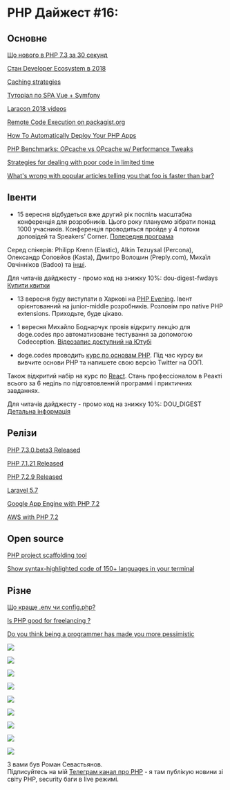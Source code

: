 # PHP Дайжест #16: 

## Основне
[Що нового в РНР 7.3 за 30 секунд](https://www.tomasvotruba.cz/blog/2018/08/16/whats-new-in-php-73-in-30-seconds-in-diffs/#what-s-new-in-php-7-3-in-30-seconds-in-diffs)

[Стан Developer Ecosystem в 2018](https://www.jetbrains.com/research/devecosystem-2018/)

[Caching strategies](https://zubialevich.blogspot.com/2018/08/caching-strategies.html)

[Туторіал по SPA Vue + Symfony](https://thecodingmachine.io/building-a-single-page-application-with-symfony-4-and-vuejs)

[Laracon 2018 videos](https://www.youtube.com/channel/UCMs9GHjzlfmZrfnU-Z3iLwg)

[Remote Code Execution on packagist.org](https://justi.cz/security/2018/08/28/packagist-org-rce.html)

[How To Automatically Deploy Your PHP Apps](https://www.codepicky.com/php-automatic-deploy/)

[PHP Benchmarks: OPcache vs OPcache w/ Performance Tweaks](https://haydenjames.io/php-benchmarks-opcache-performance-tweaks/)

[Strategies for dealing with poor code in limited time](https://chrismm.com/blog/strategies-for-dealing-with-poor-code-in-limited-time/)

[What's wrong with popular articles telling you that foo is faster than bar?](https://phpdelusions.net/articles/single_vs_double)


 
## Івенти
* 15 вересня відбудеться вже другий рік поспіль масштабна конференція для розробників. Цього року плануємо зібрати понад 1000 учасників. Конференція проводиться пройде y 4 потоки доповідей та Speakers’ Corner. 
[Попередня програма](https://fwdays.com/en/event/highload-fwdays-2018#utm_source=infopartners&utm_medium=highload&utm_campaign=dou_php_digest)

Серед спікерів: Philipp Krenn (Elastic), Alkin Tezuysal (Percona), Олександр Соловйов (Kasta), Дмитро Волошин (Preply.com), Михаїл Овчінніков (Badoo) та [інші](https://fwdays.com/en/event/highload-fwdays-2018#utm_source=infopartners&utm_medium=highload&utm_campaign=dou_php_digest). 

Для читачів дайджесту - промо код на знижку 10%: dou-digest-fwdays
[Купити квитки](https://fwdays.com/en/event/highload-fwdays-2018#utm_source=infopartners&utm_medium=highload&utm_campaign=dou_php_digest)

* 13 вересня буду виступати в Харкові на [PHP Evening](https://www.facebook.com/events/205567483425967/). Івент орієнтованний на junior-middle розробників. Розповім про native PHP extensions. Приходьте, буде цікаво.

* 1 вересня Михайло Боднарчук провів відкриту лекцію для doge.codes про автоматизоване тестування за допомогою Codeception. [Відеозапис доступний на Ютубі](https://www.youtube.com/watch?v=5RyJgW-6ZSE)

* doge.codes проводить [курс по основам PHP](https://doge.codes/php?utm_source=dou&utm_medium=promo_post&utm_campaign=php2&utm_content=dou_php_digest). Під час курсу ви вивчите основи РНР та напишете свою версію Twitter на ООП.

Також відкритий набір на курс по [React](http://doge.codes/react?utm_source=dou&utm_medium=promo_post&utm_campaign=react3&utm_content=dou_php_digest). Стань профессіоналом в Реакті всього за 6 неділь по підговтовленній программі і приктичних завданнях.

Для читачів дайджесту - промо код на знижку 10%: DOU_DIGEST
[Детальна інформація](http://doge.codes/?utm_source=dou&utm_medium=promo_post&utm_campaign=php2&utm_content=dou_php_digest)


## Релізи
[PHP 7.3.0.beta3 Released](http://php.net/archive/2018.php#id2018-08-30-1)

[PHP 7.1.21 Released](http://php.net/archive/2018.php#id2018-08-17-1)

[PHP 7.2.9 Released](http://php.net/archive/2018.php#id2018-08-16-3)

[Laravel 5.7](https://laravel-news.com/laravel-5-7-is-now-released)

[Google App Engine with PHP 7.2](https://cloud.google.com/appengine/docs/standard/php7/)

[AWS with PHP 7.2](https://docs.aws.amazon.com/elasticbeanstalk/latest/dg/concepts.platforms.html#concepts.platforms.PHP)

## Open source
[PHP project scaffolding tool](https://github.com/adhocore/phint)

[Show syntax-highlighted code of 150+ languages in your terminal](https://github.com/Loilo/Lowlight)


## Різне
[Що краще .env чи config.php?](https://www.reddit.com/r/PHP/comments/99nosy/how_is_using_a_env_file_better_than_just_using_a/)

[Is PHP good for freelancing ?](https://www.reddit.com/r/PHP/comments/96scrr/is_php_good_for_freelancing/)

[Do you think being a programmer has made you more pessimistic](https://www.reddit.com/r/PHP/comments/97dk4z/do_you_think_being_a_programmer_has_made_you_more/)


![](https://i.redditmedia.com/8qUYN2mTZwCLJBfyKUyEt-7YPzAqurM6jwgRBrOBUbU.png?fit=crop&crop=faces%2Centropy&arh=2&w=640&s=d2cbab6bce2450593be1e9ff2e83a265)

![](https://i.redditmedia.com/04z3rZfm9j-UhK51y-qiNQ0ZKAeoJYbgXT1tabH9YAk.jpg?fit=crop&crop=faces%2Centropy&arh=2&w=640&s=24aca700d3d5f0650ab9a344e9566996)


![](https://i.redditmedia.com/iEXZkt98RtEMT0Ab3WzJaQ1bq2ymRE7S4y8HYFZ6wjA.png?fit=crop&crop=faces%2Centropy&arh=2&w=640&s=304d4c66452d850d69274586149fef99)


![](https://i.redditmedia.com/_G667YN0nC50E_3qneSa8Z36ZU96syo5QJUvOlrK7xA.jpg?fit=crop&crop=faces%2Centropy&arh=2&w=640&s=e633d940fa5deaaf7333dda3d76d1412)


![](https://i.redditmedia.com/gFq5EE_O-blBZbNYnfDRnTTwAHiubXUPpP-Iqywp_hA.png?fit=crop&crop=faces%2Centropy&arh=2&w=640&s=5ece82ad71b84057e9f22e22715d271d)


![](https://i.redditmedia.com/12Qy7ZrzIx8Mal4kOKSSikLgVRrwml9kAJgEMlWlsuM.jpg?fit=crop&crop=faces%2Centropy&arh=2&w=640&s=1cc5e6ba7ad1946af0c282d78873f9cd)


![](https://i.redditmedia.com/WslsNTVXESA9Bvq7BNSvDGoxV56jT_Bd9IiElrS8i_k.jpg?fit=crop&crop=faces%2Centropy&arh=2&w=640&s=1c959c76132c5675da23fc94f8c6db4f)

![](https://i.redditmedia.com/NgLk5l16LCBBv3oaHx4GtPz0DGMxPyissjlWQqM5yHw.jpg?fit=crop&crop=faces%2Centropy&arh=2&w=640&s=f192cba4e05eba05c085b40b9697d5d2)

![](https://i.redditmedia.com/PNgx62jw5UJy-7OaubhTK5pGVuK9cTmlMaq3mDFH3Z8.png?fit=crop&crop=faces%2Centropy&arh=2&w=640&s=0e66c50bba4edb79d7dcb1033ded6c98)



З вами був Роман Севастьянов.\
Підписуйтесь на мій [Телеграм канал про PHP](https://t.me/elephant_php) - я там публікую новини зі світу PHP, security баги в live режимі.
